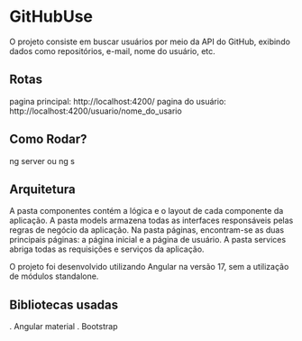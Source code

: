 # GitHubUse

O projeto consiste em buscar usuários por meio da API do GitHub, exibindo dados como repositórios, e-mail, nome do usuário, etc.

## Rotas
pagina principal: http://localhost:4200/
pagina do usuário: http://localhost:4200/usuario/nome_do_usario

## Como Rodar? 
ng server ou ng s

## Arquitetura 

A pasta componentes contém a lógica e o layout de cada componente da aplicação. A pasta models armazena todas as interfaces responsáveis pelas regras de negócio da aplicação. Na pasta páginas, encontram-se as duas principais páginas: a página inicial e a página de usuário. A pasta services abriga todas as requisições e serviços da aplicação.

O projeto foi desenvolvido utilizando Angular na versão 17, sem a utilização de módulos standalone.

## Bibliotecas usadas 
. Angular material
. Bootstrap